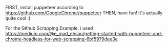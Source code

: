 FIRST, install puppeteer according to https://github.com/GoogleChrome/puppeteer
THEN, have fun! It's actually quite cool :)

For the Github Scrapping Example, i used https://medium.com/@e_mad_ehsan/getting-started-with-puppeteer-and-chrome-headless-for-web-scrapping-6bf5979dee3e 
